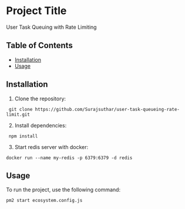 # Project Title
User Task Queuing with Rate Limiting
## Table of Contents
- [Installation](#installation)
- [Usage](#usage)
## Installation
1. Clone the repository:
```
 git clone https://github.com/Surajsuthar/user-task-queueing-rate-limit.git
```

2. Install dependencies:
```
 npm install
 ```
3. Start redis server with docker:
```
docker run --name my-redis -p 6379:6379 -d redis
```
## Usage
To run the project, use the following command:
```bash
pm2 start ecosystem.config.js
```
